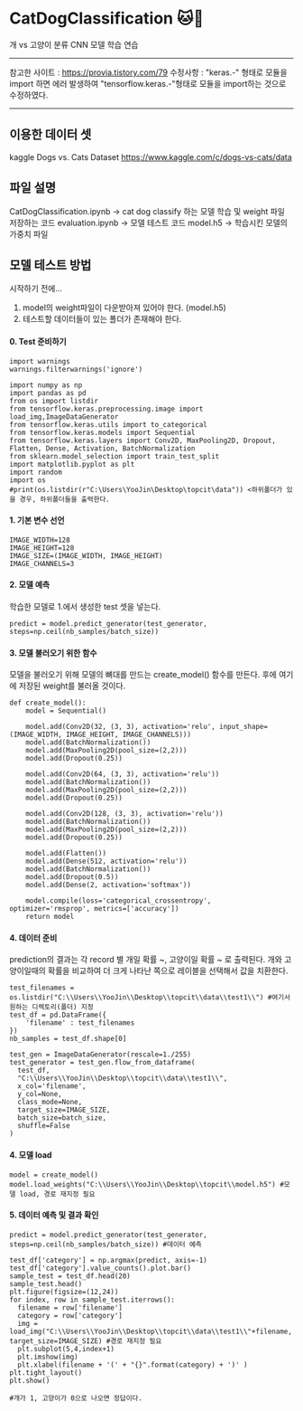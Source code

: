 # CatDogClassification :cat::dog:
개 vs 고양이 분류 CNN 모델 학습 연습

***
참고한 사이트 : <https://provia.tistory.com/79>
수정사항 : "keras.-" 형태로 모듈을 import 하면 에러 발생하여 "tensorflow.keras.-"형태로 모듈을 import하는 것으로 수정하였다.
***

## 이용한 데이터 셋

kaggle Dogs vs. Cats Dataset
<https://www.kaggle.com/c/dogs-vs-cats/data>

## 파일 설명

CatDogClassification.ipynb -> cat dog classify 하는 모델 학습 및 weight 파일 저장하는 코드
evaluation.ipynb -> 모델 테스트 코드
model.h5 -> 학습시킨 모델의 가중치 파일

## 모델 테스트 방법

시작하기 전에...
1. model의 weight파일이 다운받아져 있어야 한다. (model.h5)
2. 테스트할 데이터들이 있는 폴더가 존재해야 한다.

#### 0. Test 준비하기
~~~
import warnings
warnings.filterwarnings('ignore')

import numpy as np
import pandas as pd
from os import listdir
from tensorflow.keras.preprocessing.image import load_img,ImageDataGenerator
from tensorflow.keras.utils import to_categorical
from tensorflow.keras.models import Sequential
from tensorflow.keras.layers import Conv2D, MaxPooling2D, Dropout, Flatten, Dense, Activation, BatchNormalization
from sklearn.model_selection import train_test_split
import matplotlib.pyplot as plt
import random
import os
#print(os.listdir(r"C:\Users\YooJin\Desktop\topcit\data")) <하위폴더가 있을 경우, 하위폴더들을 출력한다.
~~~

#### 1. 기본 변수 선언
~~~
IMAGE_WIDTH=128
IMAGE_HEIGHT=128
IMAGE_SIZE=(IMAGE_WIDTH, IMAGE_HEIGHT)
IMAGE_CHANNELS=3
~~~

#### 2. 모델 예측
학습한 모델로 1.에서 생성한 test 셋을 넣는다.
~~~
predict = model.predict_generator(test_generator, steps=np.ceil(nb_samples/batch_size))
~~~

#### 3. 모델 불러오기 위한 함수
모델을 불러오기 위해 모델의 뼈대를 만드는 create_model() 함수를 만든다. 후에 여기에 저장된 weight를 불러올 것이다.
~~~
def create_model():
    model = Sequential()

    model.add(Conv2D(32, (3, 3), activation='relu', input_shape=(IMAGE_WIDTH, IMAGE_HEIGHT, IMAGE_CHANNELS)))
    model.add(BatchNormalization())
    model.add(MaxPooling2D(pool_size=(2,2)))
    model.add(Dropout(0.25))

    model.add(Conv2D(64, (3, 3), activation='relu'))
    model.add(BatchNormalization())
    model.add(MaxPooling2D(pool_size=(2,2)))
    model.add(Dropout(0.25))

    model.add(Conv2D(128, (3, 3), activation='relu'))
    model.add(BatchNormalization())
    model.add(MaxPooling2D(pool_size=(2,2)))
    model.add(Dropout(0.25))

    model.add(Flatten())
    model.add(Dense(512, activation='relu'))
    model.add(BatchNormalization())
    model.add(Dropout(0.5))
    model.add(Dense(2, activation='softmax'))

    model.compile(loss='categorical_crossentropy', optimizer='rmsprop', metrics=['accuracy'])
    return model
~~~

#### 4. 데이터 준비
prediction의 결과는 각 record 별 개일 확률 ~, 고양이일 확률 ~ 로 출력된다.
개와 고양이일때의 확률을 비교하여 더 크게 나타난 쪽으로 레이블을 선택해서 값을 치환한다.
~~~
test_filenames = os.listdir("C:\\Users\\YooJin\\Desktop\\topcit\\data\\test1\\") #여기서 원하는 디렉토리(폴더) 지정
test_df = pd.DataFrame({
    'filename' : test_filenames
})
nb_samples = test_df.shape[0]

test_gen = ImageDataGenerator(rescale=1./255)
test_generator = test_gen.flow_from_dataframe(
  test_df,
  "C:\\Users\\YooJin\\Desktop\\topcit\\data\\test1\\",
  x_col='filename',
  y_col=None,
  class_mode=None,
  target_size=IMAGE_SIZE,
  batch_size=batch_size,
  shuffle=False
)
~~~

#### 4. 모델 load
~~~
model = create_model()
model.load_weights("C:\\Users\\YooJin\\Desktop\\topcit\\model.h5") #모델 load, 경로 재지정 필요
~~~

#### 5. 데이터 예측 및 결과 확인
~~~
predict = model.predict_generator(test_generator, steps=np.ceil(nb_samples/batch_size)) #데이터 예측

test_df['category'] = np.argmax(predict, axis=-1)
test_df['category'].value_counts().plot.bar()
sample_test = test_df.head(20)
sample_test.head()
plt.figure(figsize=(12,24))
for index, row in sample_test.iterrows():
  filename = row['filename']
  category = row['category']
  img = load_img("C:\\Users\\YooJin\\Desktop\\topcit\\data\\test1\\"+filename, target_size=IMAGE_SIZE) #경로 재지정 필요
  plt.subplot(5,4,index+1)
  plt.imshow(img)
  plt.xlabel(filename + '(' + "{}".format(category) + ')' )
plt.tight_layout()
plt.show()

#개가 1, 고양이가 0으로 나오면 정답이다.
~~~
